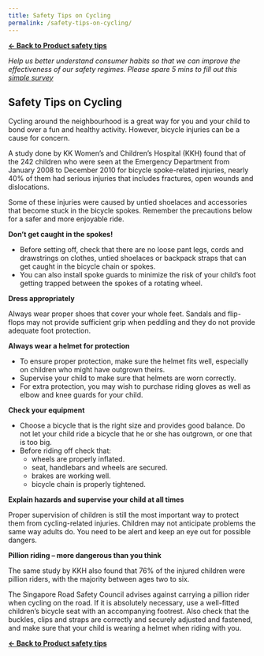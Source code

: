 ```yaml
---
title: Safety Tips on Cycling
permalink: /safety-tips-on-cycling/
---
```

**[&#8592; Back to Product safety tips](/consumers/product-safety-tips/children-product)**

*Help us better understand consumer habits so that we can improve the effectiveness of our safety regimes. Please spare 5 mins to fill out this [simple survey](https://form.gov.sg/63a160c3cf15ee00129a4ab4)*

## Safety Tips on Cycling
Cycling around the neighbourhood is a great way for you and your child to bond over a fun and healthy activity. However, bicycle injuries can be a cause for concern.

A study done by KK Women’s and Children’s Hospital (KKH) found that of the 242 children who were seen at the Emergency Department from January 2008 to December 2010 for bicycle spoke-related injuries, nearly 40% of them had serious injuries that includes fractures, open wounds and dislocations.

Some of these injuries were caused by untied shoelaces and accessories that become stuck in the bicycle spokes. Remember the precautions below for a safer and more enjoyable ride.

**Don’t get caught in the spokes!**
* Before setting off, check that there are no loose pant legs, cords and drawstrings on clothes, untied shoelaces or backpack straps that can get caught in the bicycle chain or spokes.
* You can also install spoke guards to minimize the risk of your child’s foot getting trapped between the spokes of a rotating wheel.

**Dress appropriately**

Always wear proper shoes that cover your whole feet. Sandals and flip-flops may not provide sufficient grip when peddling and they do not provide adequate foot protection.

**Always wear a helmet for protection**
* To ensure proper protection, make sure the helmet fits well, especially on children who might have outgrown theirs.
* Supervise your child to make sure that helmets are worn correctly.
* For extra protection, you may wish to purchase riding gloves as well as elbow and knee guards for your child.

**Check your equipment**
* Choose a bicycle that is the right size and provides good balance. Do not let your child ride a bicycle that he or she has outgrown, or one that is too big.
* Before riding off check that:
  * wheels are properly inflated.
  * seat, handlebars and wheels are secured.
  * brakes are working well.
  * bicycle chain is properly tightened.

**Explain hazards and supervise your child at all times**

Proper supervision of children is still the most important way to protect them from cycling-related injuries. Children may not anticipate problems the same way adults do. You need to be alert and keep an eye out for possible dangers.

**Pillion riding – more dangerous than you think**

The same study by KKH also found that 76% of the injured children were pillion riders, with the majority between ages two to six.

The Singapore Road Safety Council advises against carrying a pillion rider when cycling on the road. If it is absolutely necessary, use a well-fitted children’s bicycle seat with an accompanying footrest. Also check that the buckles, clips and straps are correctly and securely adjusted and fastened, and make sure that your child is wearing a helmet when riding with you.

**[&#8592; Back to Product safety tips](/consumers/product-safety-tips/children-product)**